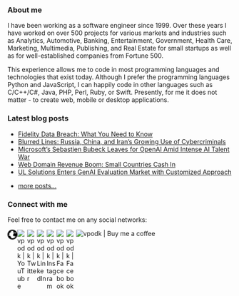 ### About me

I have been working as a software engineer since 1999. Over these years I have worked on over 500 projects for various markets and industries such as Analytics, Automotive, Banking, Entertainment, Government, Health Care, Marketing, Multimedia, Publishing, and Real Estate for small startups as well as for well-established companies from Fortune 500.

This experience allows me to code in most programming languages and technologies that exist today. Although I prefer the programming languages Python and JavaScript, I can happily code in other languages such as C/C++/C#, Java, PHP, Perl, Ruby, or Swift. Presently, for me it does not matter - to create web, mobile or desktop applications.

### Latest blog posts

<!-- BLOG-POST-LIST:START -->
- [Fidelity Data Breach: What You Need to Know](https://medium.com/majordigest/fidelity-data-breach-what-you-need-to-know-4b2696741108?source=rss-22947912adc0------2)
- [Blurred Lines: Russia, China, and Iran’s Growing Use of Cybercriminals](https://medium.com/majordigest/blurred-lines-russia-china-and-irans-growing-use-of-cybercriminals-161e44fb95ad?source=rss-22947912adc0------2)
- [Microsoft’s Sebastien Bubeck Leaves for OpenAI Amid Intense AI Talent War](https://medium.com/majordigest/microsofts-sebastien-bubeck-leaves-for-openai-amid-intense-ai-talent-war-7293154dbb16?source=rss-22947912adc0------2)
- [Web Domain Revenue Boom: Small Countries Cash In](https://medium.com/majordigest/web-domain-revenue-boom-small-countries-cash-in-c709489b86cc?source=rss-22947912adc0------2)
- [UL Solutions Enters GenAI Evaluation Market with Customized Approach](https://medium.com/majordigest/ul-solutions-enters-genai-evaluation-market-with-customized-approach-6ef00767a093?source=rss-22947912adc0------2)
<!-- BLOG-POST-LIST:END -->
- [more posts...](https://medium.com/@vpodk)

### Connect with me
Feel free to contact me on any social networks:

[<img align="left" alt="vpodk.com" width="22px" src="https://raw.githubusercontent.com/iconic/open-iconic/master/svg/globe.svg" />][website]
[<img align="left" alt="vpodk | YouTube" width="22px" src="https://cdn.jsdelivr.net/npm/simple-icons@v3/icons/youtube.svg" />][youtube]
[<img align="left" alt="vpodk | Twitter" width="22px" src="https://cdn.jsdelivr.net/npm/simple-icons@v3/icons/twitter.svg" />][twitter]
[<img align="left" alt="vpodk | LinkedIn" width="22px" src="https://cdn.jsdelivr.net/npm/simple-icons@v3/icons/linkedin.svg" />][linkedin]
[<img align="left" alt="vpodk | Instagram" width="22px" src="https://cdn.jsdelivr.net/npm/simple-icons@v3/icons/instagram.svg" />][instagram]
[<img align="left" alt="vpodk | Facebook" width="22px" src="https://cdn.jsdelivr.net/npm/simple-icons@v3/icons/facebook.svg" />][facebook]
[<img align="left" alt="vpodk | Facebook" width="22px" src="https://cdn.jsdelivr.net/npm/simple-icons@v3/icons/medium.svg" />][medium]
[<img align="left" alt="vpodk | Buy me a coffee" height="24px" src="https://cdn.buymeacoffee.com/buttons/default-yellow.png" />][buymeacoffee]
<br>

<!-- Meta data -->
[website]: https://vpodk.com
[twitter]: https://twitter.com/vpodk
[youtube]: https://youtube.com/@vpodk
[instagram]: https://instagram.com/vpodk
[linkedin]: https://linkedin.com/in/vpodk
[facebook]: https://facebook.com/vpodk
[medium]: https://medium.com/@vpodk
[buymeacoffee]: https://www.buymeacoffee.com/vpodk
